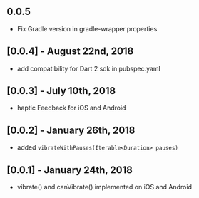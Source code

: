## 0.0.5

* Fix Gradle version in gradle-wrapper.properties

## [0.0.4] - August 22nd, 2018

* add compatibility for Dart 2 sdk in pubspec.yaml

## [0.0.3] - July 10th, 2018

* haptic Feedback for iOS and Android

## [0.0.2] - January 26th, 2018

* added ``vibrateWithPauses(Iterable<Duration> pauses)``

## [0.0.1] - January 24th, 2018

* vibrate() and canVibrate() implemented on iOS and Android